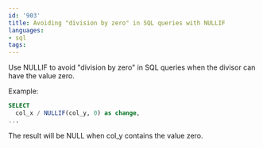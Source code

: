 ```yaml
---
id: '903'
title: Avoiding "division by zero" in SQL queries with NULLIF
languages:
- sql
tags:
---
```

Use NULLIF to avoid "division by zero" in SQL queries when the divisor can have the value zero.

Example:

```sql
SELECT
  col_x / NULLIF(col_y, 0) as change,
...
```

The result will be NULL when col_y contains the value zero.
